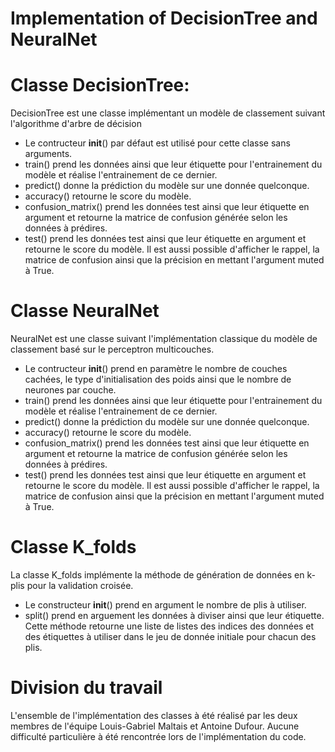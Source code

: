 # Implementation of DecisionTree and NeuralNet
# Classe DecisionTree:
DecisionTree est une classe implémentant un modèle de classement suivant l'algorithme d'arbre de décision
- Le contructeur __init__() par défaut est utilisé pour cette classe sans arguments.
- train() prend les données ainsi que leur étiquette pour l'entrainement du modèle et réalise l'entrainement de ce dernier.
- predict() donne la prédiction du modèle sur une donnée quelconque.
- accuracy() retourne le score du modèle.
- confusion_matrix() prend les données test ainsi que leur étiquette en argument et retourne la matrice de confusion générée selon les données à prédires.
- test() prend les données test ainsi que leur étiquette en argument et retourne le score du modèle. Il est aussi possible d'afficher le rappel, la matrice de confusion ainsi que la précision en mettant l'argument muted à True.

# Classe NeuralNet
NeuralNet est une classe suivant l'implémentation classique du modèle de classement basé sur le perceptron multicouches.
- Le contructeur __init__() prend en paramètre le nombre de couches cachées, le type d'initialisation des poids ainsi que le nombre de neurones par couche.
- train() prend les données ainsi que leur étiquette pour l'entrainement du modèle et réalise l'entrainement de ce dernier.
- predict() donne la prédiction du modèle sur une donnée quelconque.
- accuracy() retourne le score du modèle.
- confusion_matrix() prend les données test ainsi que leur étiquette en argument et retourne la matrice de confusion générée selon les données à prédires.
- test() prend les données test ainsi que leur étiquette en argument et retourne le score du modèle. Il est aussi possible d'afficher le rappel, la matrice de confusion ainsi que la précision en mettant l'argument muted à True.

# Classe K_folds
La classe K_folds implémente la méthode de génération de données en k-plis pour la validation croisée.
- Le constructeur __init__() prend en argument le nombre de plis à utiliser.
- split() prend en arguement les données à diviser ainsi que leur étiquette. Cette méthode retourne une liste de listes des indices des données et des étiquettes à utiliser dans le jeu de donnée initiale pour chacun des plis.

# Division du travail
L'ensemble de l'implémentation des classes à été réalisé par les deux membres de l'équipe Louis-Gabriel Maltais et Antoine Dufour. Aucune difficulté particulière à été rencontrée lors de l'implémentation du code.
